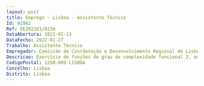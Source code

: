 ```yaml
--- 
layout: post
title: Emprego - Lisboa - Assistente Técnico
Id: 92982
Ref: OE202201/0238
DataAbertura: 2022-01-13
DataFecho: 2022-01-27
Trabalho: Assistente Técnico
Empregador: Comissão de Coordenação e Desenvolvimento Regional de Lisboa e Vale do Tejo
Descricao: Exercício de funções de grau de complexidade funcional 2, em conformidade com o anexo, aque se refere o n.º 2 do artigo 88.º, da Lei n.º 35 2014, de 20 de junho (LTFP), nas áreas de competências inerentes à Direção de Serviços de Fiscalização (DSF), designadamente  exercício defunções administrativas, de secretariado, receção e expedição de documentos, apoio à elaboraçãoe registo de informação associada à actividade da DSF
CodigoPostal: 1250-009 LISBOA
Concelho: Lisboa
Distrito: Lisboa
--- 
```


